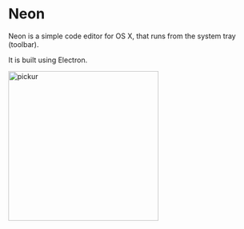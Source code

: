 # Neon
Neon is a simple code editor for OS X, that runs from the system tray (toolbar).

It is built using Electron.

<img src="http://i.imgur.com/Su4oxY2.png" alt="pickur" width="300">
